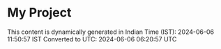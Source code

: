 # My Project

This content is dynamically generated in Indian Time (IST): 2024-06-06 11:50:57 IST
Converted to UTC: 2024-06-06 06:20:57 UTC
